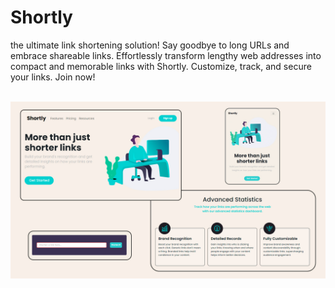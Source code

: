 # Shortly <br />

the ultimate link shortening solution! Say goodbye to long URLs and embrace shareable links. Effortlessly transform lengthy web addresses into compact and memorable links with Shortly. Customize, track, and secure your links. Join now! <br /> <br />

![Shortly-banner](github-readme-image.jpg)
